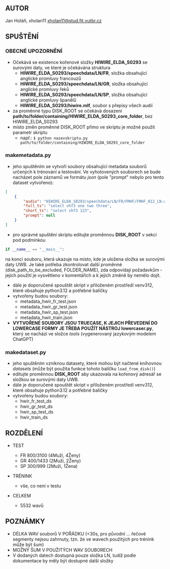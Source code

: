 ## AUTOR

Jan Holáň, xholan11
xholan11@stud.fit.vutbr.cz


## SPUŠTĚNÍ
### OBECNÉ UPOZORNĚNÍ
- Očekává se existence kořenové složky **HIWIRE_ELDA_S0293** se surovými daty, ve které je očekávána struktura
    - **HIWIRE_ELDA_S0293/speechdata/LN/FR**, složka obsahující anglické promluvy francouzů
    - **HIWIRE_ELDA_S0293/speechdata/LN/GR**, složka obsahující anglické promluvy řeků  
    - **HIWIRE_ELDA_S0293/speechdata/LN/SP**, složka obsahující anglické promluvy španělů
    - **HIWIRE_ELDA_S0293/hiwire.mlf**, soubor s přepisy všech audií
- za proměnné typu DISK_ROOT se očekává dosazení **path/to/folder/containing/HIWIRE_ELDA_S0293_core_folder**, bez HIWIRE_ELDA_S0293
- místo změn proměnné DISK_ROOT přímo ve skriptu je možné použít parametr skriptu
    - např.: `$ python nazevskriptu.py path/to/folder/containing/HIWIRE_ELDA_S0293_core_folder` 
### makemetadata.py

-   jeho spuštěním se vytvoří soubory obsahující metadata souborů určených k trénování a testování. Ve vyhotovených souborech se bude nacházet pole záznamů ve formátu _json_ (pole "prompt" nebylo pro tento dataset vytvořeno):

```json
[
	{
        "audio": "HIWIRE_ELDA_S0293/speechdata/LN/FR/FMHF/FMHF_012_LN.wav",
        "full_ts": "select vhf3 one two three",
        "short_ts": "select vhf3 123",
        "prompt": null
    }
]
```

-   pro správné spuštění skriptu editujte proměnnou **DISK_ROOT** v sekci pod podmínkou

```python
if __name__ == "__main__":
```

na konci souboru, která ukazuje na místo, kde je uložena složka se surovými daty UWB. Je také potřeba zkontrolovat další proměnné (disk_path_to_be_excluded, FOLDER_NAME), zda odpovídají požadavkům - jejich použití je vysvětleno v komentářích a k jejich změně by nemělo dojít.

-   dále je doporučené spouštět skript v přiloženém prostředí venv312, které obsahuje python3.12 a potřebné balíčky
-   vytvořeny budou soubory:
    -   metadata_hwir_fr_test.json
    -   metadata_hwir_gr_test.json
    -   metadata_hwir_sp_test.json
    -   metadata_hwir_train.json
- **VYTVOŘENÉ SOUBORY JSOU TRUECASE, K JEJICH PŘEVEDENÍ DO LOWERCASE FORMY JE TŘEBA POUŽÍT NÁSTROJ lowercaser.py**, který se nachází ve složce *tools* (vygenerovaný jazykovým modelem ChatGPT)
### makedataset.py

-   jeho spuštěním vzniknou datasety, které mohou být načtené knihovnou _datasets_ (může být použita funkce tohoto balíčku `load_from_disk()`)
-   editujte proměnnou **DISK_ROOT** aby ukazovala na kořenový adresář se složkou se surovými daty UWB.
-   dále je doporučené spouštět skript v přiloženém prostředí venv312, které obsahuje python3.12 a potřebné balíčky
-   vytvořeny budou soubory:
    -   hwir_fr_test_ds
    -   hwir_gr_test_ds
    -   hwir_sp_test_ds
    -   hwir_train_ds

## ROZDĚLENÍ

-   TEST
    -   FR 800/3100 (4Muži, 4Ženy)
    -   GR 400/1433 (2Muži, 2Ženy)
    -   SP 300/999 (2Muži, 1Žena)
-   TRÉNINK

    -   vše, co není v testu

-   CELKEM
    -   5532 wavů

## POZNÁMKY

-   DÉLKA WAV souborů V POŘÁDKU (<30s, pro původní ... řečové segmenty nejsou zahrnuty, tzn. že ve wavech použitých pro trénink může být šum)
-   MOŽNÝ ŠUM V POUŽITÝCH WAV SOUBORECH
-   V dodaných datech dostupná pouze složka LN, tudíž podle dokumentace by měly být dostupné další složky
